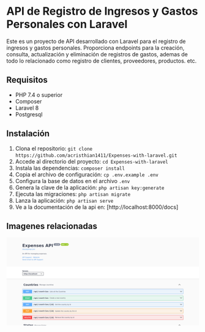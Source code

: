 # API de Registro de Ingresos y Gastos Personales con Laravel

Este es un proyecto de API desarrollado con Laravel para el registro de ingresos y gastos personales.
Proporciona endpoints para la creación, consulta, actualización y eliminación de registros de gastos, ademas de todo lo relacionado
como registro de clientes, proveedores, productos. etc.

## Requisitos

-   PHP 7.4 o superior
-   Composer
-   Laravel 8
-   Postgresql

## Instalación

1. Clona el repositorio: `git clone https://github.com/acristhian1411/Expenses-with-laravel.git`
2. Accede al directorio del proyecto: `cd Expenses-with-laravel`
3. Instala las dependencias: `composer install`
4. Copia el archivo de configuración: `cp .env.example .env`
5. Configura la base de datos en el archivo `.env`
6. Genera la clave de la aplicación: `php artisan key:generate`
7. Ejecuta las migraciones: `php artisan migrate`
8. Lanza la aplicación: `php artisan serve`
9. Ve a la documentación de la api en: [http://localhost:8000/docs]

## Imagenes relacionadas

![Documentación](public/img/swagger.png)
